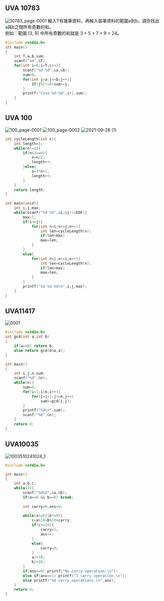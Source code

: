 ## UVA 10783
![10783_page-0001](https://user-images.githubusercontent.com/79676845/135036617-4d225b50-5cd0-49d3-93cc-4a2765c8630b.jpg)
輸入T有幾筆資料，再輸入每筆資料的範圍a到b，請你找出a與b之間所有奇數的和。  
例如：範圍 [3, 9] 中所有奇數的和就是 3 + 5 + 7 + 9 = 24。

```c
#include <stdio.h>
int main()
{
    int T,a,b,sum;
    scanf("%d",&T);
    for(int i=0;i<T;i++){
        scanf("%d %d",&a,&b);
        sum=0;
        for(int j=a;j<=b;j++){
            if(j%2!=0)sum+=j;
        }
        printf("Case %d:%d",i+1,sum);
    }
}

```

## UVA 100

![100_page-0001](https://user-images.githubusercontent.com/79676845/135036726-f22876cd-b139-407f-a9a1-a67b73196fd2.jpg)
![100_page-0002](https://user-images.githubusercontent.com/79676845/135036835-8110ca68-4e0d-45c9-b1aa-481a215b18bf.jpg)
![2021-09-28 (1)](https://user-images.githubusercontent.com/79676845/135040223-4e498a58-cb28-4a65-a8d2-b0d7e5e4ce27.png)
```c
int cycleLength(int n){
	int length=1;
	while(n!=1){
		if(n%2==0){
			n=n/2;
			length++;
		}else{
			n=3*n+1;
			length++;
		}
	}
	return length;
}

int main(void){
	int i,j,max;
	while(scanf("%d %d",&i,&j)!=EOF){
		max=1;
		if(i<=j){
			for(int n=i;n<=j;n++){
				int len=cycleLength(n);
				if(len>max)
				max=len;
			}
		}
		else{
			for(int n=j;n<=i;n++){
				int len=cycleLength(n);
				if(len>max)
				max=len;
			}
		}
		printf("%d %d %d\n",i,j,max);
	}
}
```

## UVA11417
![0001](https://user-images.githubusercontent.com/79676845/135409912-4a8a22d0-dac9-4211-a7d1-02aaddd4c866.jpg)
```C
#include <stdio.h>
int gcd(int a,int b)
{
	if(a==0) return b;
	else return gcd(b%a,a);
}

int main()
{
	int i,j,n,sum;
	scanf("%d",&n);
	while(n){
		sum=0;
		for(i=1;i<n;i++){
			for(j=i+1;j<=n;j++)
				sum+=gcd(i,j);
		}
		printf("%d\n",sum);
		scanf("%d",&n);
	}
	return 0;
}
```

## UVA10035
![1003510241024_1](https://user-images.githubusercontent.com/79676845/136662915-61169ce8-3479-4f72-bffb-9649bb301933.jpg)


```C
#include <stdio.h>

int main()
{
	int a,b,c;
	while(1){
		scanf("%d%d",&a,&b);
		if(a==0 && b==0) break;
		
		int carry=0,ans=0;
		
		while(a!=0||b!=0){
			c=a%10+b%10+carry;
			if(c>=10){
				carry=1;			
				ans++;					
			}
			else{
				carry=0;
			}
			a/=10;
			b/=10;
		}
		if(ans==0) printf("No carry operation.\n");
		else if(ans==1) printf("1 carry operation.\n");
		else printf("%d carry operations.\n",ans);
	}
	return 0;
}
```
